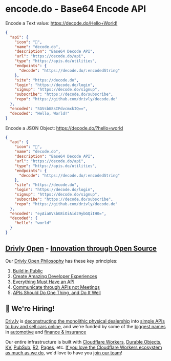 # encode.do - Base64 Encode API

Encode a Text value: <https://decode.do/Hello+World!>

```json
{
  "api": {
    "icon": "🔐",
    "name": "decode.do",
    "description": "Base64 Decode API",
    "url": "https://decode.do/api",
    "type": "https://apis.do/utilities",
    "endpoints": {
      "decode": "https://decode.do/:encodedString"
    },
    "site": "https://decode.do",
    "login": "https://decode.do/login",
    "signup": "https://decode.do/signup",
    "subscribe": "https://decode.do/subscribe",
    "repo": "https://github.com/drivly/decode.do"
  },
  "encoded": "SGVsbG8sIFdvcmxkIQ==",
  "decoded": "Hello, World!"
}
```

Encode a JSON Object: <https://decode.do/?hello=world>

```json
{
  "api": {
    "icon": "🔐",
    "name": "decode.do",
    "description": "Base64 Decode API",
    "url": "https://decode.do/api",
    "type": "https://apis.do/utilities",
    "endpoints": {
      "decode": "https://decode.do/:encodedString"
    },
    "site": "https://decode.do",
    "login": "https://decode.do/login",
    "signup": "https://decode.do/signup",
    "subscribe": "https://decode.do/subscribe",
    "repo": "https://github.com/drivly/decode.do"
  },
  "encoded": "eyAiaGVsbG8iOiAid29ybGQiIH0=",
  "decoded": {
    "hello": "world"
  }
}
```

## [Drivly Open](https://driv.ly/open) - [Innovation through Open Source](https://blog.driv.ly/accelerating-innovation-through-open-source)

Our [Drivly Open Philosophy](https://philosophy.do) has these key principles:

1. [Build in Public](https://driv.ly/open/build-in-public)
2. [Create Amazing Developer Experiences](https://driv.ly/open/amazing-developer-experiences)
3. [Everything Must Have an API](https://driv.ly/open/everything-must-have-an-api)
4. [Communicate through APIs not Meetings](https://driv.ly/open/communicate-through-apis-not-meetings)
5. [APIs Should Do One Thing, and Do It Well](https://driv.ly/open/apis-do-one-thing)


##  🚀 We're Hiring!

[Driv.ly](https://driv.ly) is [deconstructing the monolithic physical dealership](https://blog.driv.ly/deconstructing-the-monolithic-physical-dealership) into [simple APIs to buy and sell cars online](https://driv.ly), and we're funded by some of the [biggest names](https://twitter.com/TurnerNovak) in [automotive](https://fontinalis.com/team/#bill-ford) and [finance & insurance](https://www.detroit.vc)

Our entire infrastructure is built with [Cloudflare Workers](https://workers.do), [Durable Objects](https://durable.objects.do), [KV](https://kv.cf), [PubSub](https://pubsub.do), [R2](https://r2.do.cf), [Pages](https://pages.do), etc.  [If you love the Cloudflare Workers ecosystem as much as we do](https://driv.ly/loves/workers), we'd love to have you [join our team](https://careers.do/apply)!


